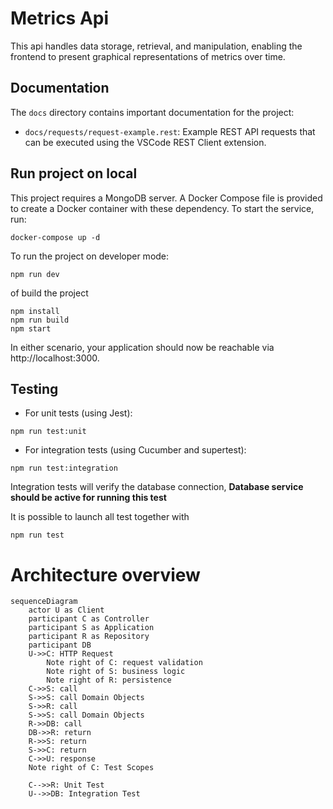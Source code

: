 # Metrics Api

This api handles data storage, retrieval, and manipulation, enabling the frontend to present graphical representations of metrics over time.

## Documentation

The `docs` directory contains important documentation for the project:

- `docs/requests/request-example.rest`: Example REST API requests that can be executed using the VSCode REST Client extension.

## Run project on local

This project requires a MongoDB server. A Docker Compose file is provided to create a Docker container with these dependency. To start the service, run:

```
docker-compose up -d
```

To run the project on developer mode:

```
npm run dev
```

of build the project

```
npm install
npm run build
npm start

```

In either scenario, your application should now be reachable via http://localhost:3000.

## Testing

- For unit tests (using Jest):

```
npm run test:unit

```

- For integration tests (using Cucumber and supertest):

```
npm run test:integration
```

Integration tests will verify the database connection, **Database service should be active for running this test**

It is possible to launch all test together with

```
npm run test

```

# Architecture overview

```mermaid
sequenceDiagram
    actor U as Client
    participant C as Controller
    participant S as Application
    participant R as Repository
    participant DB
    U->>C: HTTP Request
        Note right of C: request validation
        Note right of S: business logic
        Note right of R: persistence
    C->>S: call
    S->>S: call Domain Objects
    S->>R: call
    S->>S: call Domain Objects
    R->>DB: call
    DB->>R: return
    R->>S: return
    S->>C: return
    C->>U: response
    Note right of C: Test Scopes

    C-->>R: Unit Test
    U-->>DB: Integration Test


```
